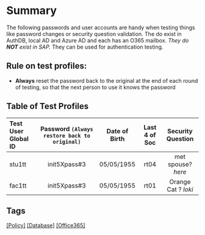 # Summary
The following passwords and user accounts are handy when testing things like password changes or security question validation.  The do exist in AuthDB, local AD and Azure AD and each has an O365 mailbox. *They do* ***NOT*** *exist in SAP.* They can be used for authentication testing.

## Rule on test profiles: 
- **Always** reset the password back to the original at the end of each round of testing, so that the next person to use it knows the password

## Table of Test Profiles
| **Test User Global ID** | **Password `(Always restore back to original)`** | **Date of Birth** | **Last 4 of Soc** |   **Security Question**     |
| :---------------------- | :--------------------------------------: | :-----------: | :-----------: | :---------------------------: |
| stu1tt                  |               init5Xpass#3               |  05/05/1955   |     rt04      |      met spouse? *here*       |
| fac1tt                  |               init5Xpass#3               |  05/05/1955    |       rt01       |              Orange Cat ? *loki*           |


## Tags
[[Policy]](https://code.cmich.edu/search?project_id=365&repository_ref=master&scope=wiki_blobs&search=PolicyTag)
[[Database]](https://code.cmich.edu/search?project_id=365&repository_ref=master&scope=wiki_blobs&search=DatabaseTag)
[[Office365]](https://code.cmich.edu/search?project_id=365&repository_ref=master&scope=wiki_blobs&search=OfficeThreeSixtyFiveTag)
